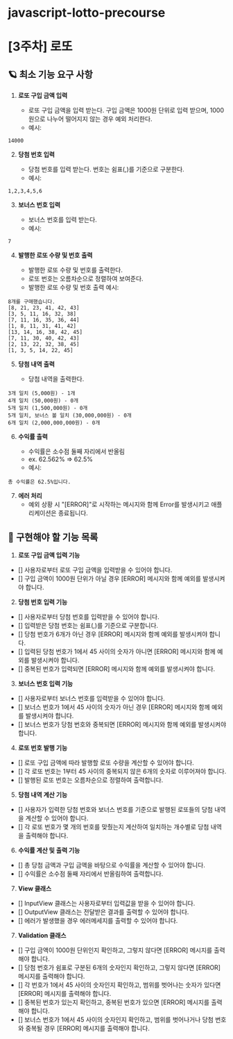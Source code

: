 # javascript-lotto-precourse

# [3주차] 로또

## 🪐 최소 기능 요구 사항

1. **로또 구입 금액 입력**

   - 로또 구입 금액을 입력 받는다. 구입 금액은 1000원 단위로 입력 받으며, 1000원으로 나누어 떨어지지 않는 경우 예외 처리한다.
   - 예시:

```
14000
```

2. **당첨 번호 입력**

   - 당첨 번호를 입력 받는다. 번호는 쉼표(,)를 기준으로 구분한다.
   - 예시:

```
1,2,3,4,5,6
```

3. **보너스 번호 입력**

   - 보너스 번호를 입력 받는다.
   - 예시:

```
7
```

4. **발행한 로또 수량 및 번호 출력**

   - 발행한 로또 수량 및 번호를 출력한다.
   - 로또 번호는 오름차순으로 정렬하여 보여준다.
   - 발행한 로또 수량 및 번호 출력 예시:

```
8개를 구매했습니다.
[8, 21, 23, 41, 42, 43]
[3, 5, 11, 16, 32, 38]
[7, 11, 16, 35, 36, 44]
[1, 8, 11, 31, 41, 42]
[13, 14, 16, 38, 42, 45]
[7, 11, 30, 40, 42, 43]
[2, 13, 22, 32, 38, 45]
[1, 3, 5, 14, 22, 45]
```

5. **당첨 내역 출력**

   - 당첨 내역을 출력한다.

```
3개 일치 (5,000원) - 1개
4개 일치 (50,000원) - 0개
5개 일치 (1,500,000원) - 0개
5개 일치, 보너스 볼 일치 (30,000,000원) - 0개
6개 일치 (2,000,000,000원) - 0개
```

6. **수익률 출력**

   - 수익률은 소수점 둘째 자리에서 반올림
   - ex. 62.562% => 62.5%
   - 예시:

```
총 수익률은 62.5%입니다.
```

7. **에러 처리**
   - 예외 상황 시 "[ERROR]"로 시작하는 메시지와 함께 Error를 발생시키고 애플리케이션은 종료됩니다.

## 📜 구현해야 할 기능 목록

1. **로또 구입 금액 입력 기능**

- [] 사용자로부터 로또 구입 금액을 입력받을 수 있어야 합니다.
- [] 구입 금액이 1000원 단위가 아닐 경우 [ERROR] 메시지와 함께 예외를 발생시켜야 합니다.

2. **당첨 번호 입력 기능**

- [] 사용자로부터 당첨 번호를 입력받을 수 있어야 합니다.
- [] 입력받은 당첨 번호는 쉼표(,)를 기준으로 구분합니다.
- [] 당첨 번호가 6개가 아닌 경우 [ERROR] 메시지와 함께 예외를 발생시켜야 합니다.
- [] 입력된 당첨 번호가 1에서 45 사이의 숫자가 아니면 [ERROR] 메시지와 함께 예외를 발생시켜야 합니다.
- [] 중복된 번호가 입력되면 [ERROR] 메시지와 함께 예외를 발생시켜야 합니다.

3. **보너스 번호 입력 기능**

- [] 사용자로부터 보너스 번호를 입력받을 수 있어야 합니다.
- [] 보너스 번호가 1에서 45 사이의 숫자가 아닌 경우 [ERROR] 메시지와 함께 예외를 발생시켜야 합니다.
- [] 보너스 번호가 당첨 번호와 중복되면 [ERROR] 메시지와 함께 예외를 발생시켜야 합니다.

4.  **로또 번호 발행 기능**

- [] 로또 구입 금액에 따라 발행할 로또 수량을 계산할 수 있어야 합니다.
- [] 각 로또 번호는 1부터 45 사이의 중복되지 않은 6개의 숫자로 이루어져야 합니다.
- [] 발행된 로또 번호는 오름차순으로 정렬하여 출력합니다.

5. **당첨 내역 계산 기능**

- [] 사용자가 입력한 당첨 번호와 보너스 번호를 기준으로 발행된 로또들의 당첨 내역을 계산할 수 있어야 합니다.
- [] 각 로또 번호가 몇 개의 번호를 맞췄는지 계산하여 일치하는 개수별로 당첨 내역을 출력해야 합니다.

6. **수익률 계산 및 출력 기능**

- [] 총 당첨 금액과 구입 금액을 바탕으로 수익률을 계산할 수 있어야 합니다.
- [] 수익률은 소수점 둘째 자리에서 반올림하여 출력합니다.

7. **View 클래스**

- [] InputView 클래스는 사용자로부터 입력값을 받을 수 있어야 합니다.
- [] OutputView 클래스는 전달받은 결과를 출력할 수 있어야 합니다.
- [] 에러가 발생했을 경우 에러메세지를 출력할 수 있어야 합니다.

7. **Validation 클래스**

- [] 구입 금액이 1000원 단위인지 확인하고, 그렇지 않다면 [ERROR] 메시지를 출력해야 합니다.
- [] 당첨 번호가 쉼표로 구분된 6개의 숫자인지 확인하고, 그렇지 않다면 [ERROR] 메시지를 출력해야 합니다.
- [] 각 번호가 1에서 45 사이의 숫자인지 확인하고, 범위를 벗어나는 숫자가 있다면 [ERROR] 메시지를 출력해야 합니다.
- [] 중복된 번호가 있는지 확인하고, 중복된 번호가 있으면 [ERROR] 메시지를 출력해야 합니다.
- [] 보너스 번호가 1에서 45 사이의 숫자인지 확인하고, 범위를 벗어나거나 당첨 번호와 중복될 경우 [ERROR] 메시지를 출력해야 합니다.
